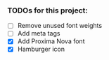 ### TODOs for this project:

- [ ] Remove unused font weights
- [ ] Add meta tags
- [x] Add Proxima Nova font
- [x] Hamburger icon